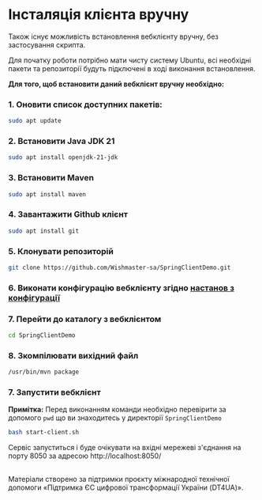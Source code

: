 # Інсталяція клієнта вручну

Також існує можливість встановлення вебклієнту вручну, без застосування скрипта.

Для початку роботи потрібно мати чисту систему Ubuntu, всі необхідні пакети та репозиторії будуть підключені в ході виконання встановлення.

**Для того, щоб встановити даний вебклієнт вручну необхідно:**

### 1. Оновити список доступних пакетів:

```bash
sudo apt update
```

### 2. Встановити Java JDK 21

```bash
sudo apt install openjdk-21-jdk
```

### 3. Встановити Maven

```bash
sudo apt install maven
```

### 4. Завантажити Github клієнт

```bash
sudo apt install git
```
### 5. Клонувати репозиторій

   ```bash
   git clone https://github.com/Wishmaster-sa/SpringClientDemo.git
   ```

### 6. Виконати конфігурацію вебклієнту згідно [настанов з конфігурації](./configuration.md)

### 7. Перейти до каталогу з вебклієнтом

   ```bash
   cd SpringClientDemo
   ```

### 8. Зкомпілювати вихідний файл
```bash
/usr/bin/mvn package
```

### 7. Запустити вебклієнт

**Примітка:** Перед виконанням команди необхідно перевірити за допомого `pwd` що ви знаходитесь у директорії `SpringClientDemo`

```bash
bash start-client.sh
```

Сервіс запуститься і буде очікувати на вхідні мережеві з'єднання на порту 8050 за адресою http://localhost:8050/

##
Матеріали створено за підтримки проєкту міжнародної технічної допомоги «Підтримка ЄС цифрової трансформації України (DT4UA)».
